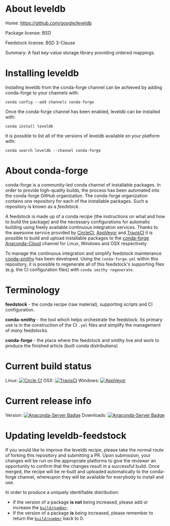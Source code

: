 About leveldb
=============

Home: https://github.com/google/leveldb

Package license: BSD

Feedstock license: BSD 3-Clause

Summary: A fast key-value storage library providing ordered mappings.



Installing leveldb
==================

Installing leveldb from the conda-forge channel can be achieved by adding conda-forge to your channels with:

```
conda config --add channels conda-forge
```

Once the conda-forge channel has been enabled, leveldb can be installed with:

```
conda install leveldb
```

It is possible to list all of the versions of leveldb available on your platform with:

```
conda search leveldb --channel conda-forge
```


About conda-forge
=================

conda-forge is a community-led conda channel of installable packages.
In order to provide high-quality builds, the process has been automated into the
conda-forge GitHub organization. The conda-forge organization contains one repository 
for each of the installable packages. Such a repository is known as a *feedstock*.

A feedstock is made up of a conda recipe (the instructions on what and how to build
the package) and the necessary configurations for automatic building using freely
available continuous integration services. Thanks to the awesome service provided by
[CircleCI](https://circleci.com/), [AppVeyor](http://www.appveyor.com/)
and [TravisCI](https://travis-ci.org/) it is possible to build and upload installable
packages to the [conda-forge](https://anaconda.org/conda-forge)
[Anaconda-Cloud](http://docs.anaconda.org/) channel for Linux, Windows and OSX respectively.

To manage the continuous integration and simplify feedstock maintenance
[conda-smithy](http://github.com/conda-forge/conda-smithy) has been developed.
Using the ``conda-forge.yml`` within this repository, it is possible to regenerate all of
this feedstock's supporting files (e.g. the CI configuration files) with ``conda smithy regenerate``.


Terminology
===========

**feedstock** - the conda recipe (raw material), supporting scripts and CI configuration.

**conda-smithy** - the tool which helps orchestrate the feedstock.
                   Its primary use is in the construction of the CI ``.yml`` files
                   and simplify the management of *many* feedstocks.

**conda-forge** - the place where the feedstock and smithy live and work to
                  produce the finished article (built conda distributions)

Current build status
====================

Linux: [![Circle CI](https://circleci.com/gh/conda-forge/leveldb-feedstock.svg?style=svg)](https://circleci.com/gh/conda-forge/leveldb-feedstock)
OSX: [![TravisCI](https://travis-ci.org/conda-forge/leveldb-feedstock.svg?branch=master)](https://travis-ci.org/conda-forge/leveldb-feedstock) 
Windows: [![AppVeyor](https://ci.appveyor.com/api/projects/status/github/conda-forge/leveldb-feedstock?svg=True)](https://ci.appveyor.com/project/conda-forge/leveldb-feedstock/branch/master)

Current release info
====================
Version: [![Anaconda-Server Badge](https://anaconda.org/conda-forge/leveldb/badges/version.svg)](https://anaconda.org/conda-forge/leveldb)
Downloads: [![Anaconda-Server Badge](https://anaconda.org/conda-forge/leveldb/badges/downloads.svg)](https://anaconda.org/conda-forge/leveldb)


Updating leveldb-feedstock
==========================

If you would like to improve the leveldb recipe, please take the normal
route of forking this repository and submitting a PR. Upon submission, your changes will
be run on the appropriate platforms to give the reviewer an opportunity to confirm that the
changes result in a successful build. Once merged, the recipe will be re-built and uploaded
automatically to the conda-forge channel, whereupon they will be available for everybody to
install and use.

In order to produce a uniquely identifiable distribution:
 * If the version of a package **is not** being increased, please add or increase
   the [``build/number``](http://conda.pydata.org/docs/building/meta-yaml.html#build-number-and-string). 
 * If the version of a package **is** being increased, please remember to return
   the [``build/number``](http://conda.pydata.org/docs/building/meta-yaml.html#build-number-and-string)
   back to 0.
